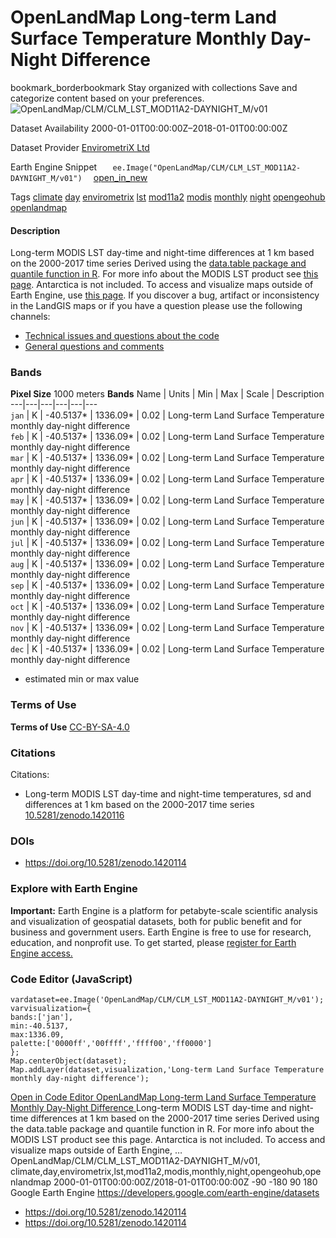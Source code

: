  
#  OpenLandMap Long-term Land Surface Temperature Monthly Day-Night Difference 
bookmark_borderbookmark Stay organized with collections  Save and categorize content based on your preferences. 
![OpenLandMap/CLM/CLM_LST_MOD11A2-DAYNIGHT_M/v01](https://developers.google.com/earth-engine/datasets/images/OpenLandMap/OpenLandMap_CLM_CLM_LST_MOD11A2-DAYNIGHT_M_v01_sample.png) 

Dataset Availability
    2000-01-01T00:00:00Z–2018-01-01T00:00:00Z 

Dataset Provider
     [ EnvirometriX Ltd ](https://doi.org/10.5281/zenodo.1420114) 

Earth Engine Snippet
     `    ee.Image("OpenLandMap/CLM/CLM_LST_MOD11A2-DAYNIGHT_M/v01")   ` [ open_in_new ](https://code.earthengine.google.com/?scriptPath=Examples:Datasets/OpenLandMap/OpenLandMap_CLM_CLM_LST_MOD11A2-DAYNIGHT_M_v01) 

Tags
     [climate](https://developers.google.com/earth-engine/datasets/tags/climate) [day](https://developers.google.com/earth-engine/datasets/tags/day) [envirometrix](https://developers.google.com/earth-engine/datasets/tags/envirometrix) [lst](https://developers.google.com/earth-engine/datasets/tags/lst) [mod11a2](https://developers.google.com/earth-engine/datasets/tags/mod11a2) [modis](https://developers.google.com/earth-engine/datasets/tags/modis) [monthly](https://developers.google.com/earth-engine/datasets/tags/monthly) [night](https://developers.google.com/earth-engine/datasets/tags/night) [opengeohub](https://developers.google.com/earth-engine/datasets/tags/opengeohub) [openlandmap](https://developers.google.com/earth-engine/datasets/tags/openlandmap)
#### Description
Long-term MODIS LST day-time and night-time differences at 1 km based on the 2000-2017 time series
Derived using the [data.table package and quantile function in R](https://gitlab.com/openlandmap/global-layers/tree/master/input_layers/MOD11A2). For more info about the MODIS LST product see [this page](https://lpdaac.usgs.gov/products/mod11a2v006/). Antarctica is not included.
To access and visualize maps outside of Earth Engine, use [this page](https://opengeohub.org/about-openlandmap).
If you discover a bug, artifact or inconsistency in the LandGIS maps or if you have a question please use the following channels:
  * [Technical issues and questions about the code](https://gitlab.com/openlandmap/global-layers/issues)
  * [General questions and comments](https://disqus.com/home/forums/landgis/)


### Bands
**Pixel Size** 1000 meters 
**Bands**
Name | Units | Min | Max | Scale | Description  
---|---|---|---|---|---  
`jan` | K |  -40.5137*  |  1336.09*  | 0.02 | Long-term Land Surface Temperature monthly day-night difference  
`feb` | K |  -40.5137*  |  1336.09*  | 0.02 | Long-term Land Surface Temperature monthly day-night difference  
`mar` | K |  -40.5137*  |  1336.09*  | 0.02 | Long-term Land Surface Temperature monthly day-night difference  
`apr` | K |  -40.5137*  |  1336.09*  | 0.02 | Long-term Land Surface Temperature monthly day-night difference  
`may` | K |  -40.5137*  |  1336.09*  | 0.02 | Long-term Land Surface Temperature monthly day-night difference  
`jun` | K |  -40.5137*  |  1336.09*  | 0.02 | Long-term Land Surface Temperature monthly day-night difference  
`jul` | K |  -40.5137*  |  1336.09*  | 0.02 | Long-term Land Surface Temperature monthly day-night difference  
`aug` | K |  -40.5137*  |  1336.09*  | 0.02 | Long-term Land Surface Temperature monthly day-night difference  
`sep` | K |  -40.5137*  |  1336.09*  | 0.02 | Long-term Land Surface Temperature monthly day-night difference  
`oct` | K |  -40.5137*  |  1336.09*  | 0.02 | Long-term Land Surface Temperature monthly day-night difference  
`nov` | K |  -40.5137*  |  1336.09*  | 0.02 | Long-term Land Surface Temperature monthly day-night difference  
`dec` | K |  -40.5137*  |  1336.09*  | 0.02 | Long-term Land Surface Temperature monthly day-night difference  
* estimated min or max value 
### Terms of Use
**Terms of Use**
[CC-BY-SA-4.0](https://spdx.org/licenses/CC-BY-SA-4.0.html)
### Citations
Citations:
  * Long-term MODIS LST day-time and night-time temperatures, sd and differences at 1 km based on the 2000-2017 time series [10.5281/zenodo.1420116](https://doi.org/10.5281/zenodo.1420114)


### DOIs
  * [ https://doi.org/10.5281/zenodo.1420114 ](https://doi.org/10.5281/zenodo.1420114)


### Explore with Earth Engine
**Important:** Earth Engine is a platform for petabyte-scale scientific analysis and visualization of geospatial datasets, both for public benefit and for business and government users. Earth Engine is free to use for research, education, and nonprofit use. To get started, please [register for Earth Engine access.](https://console.cloud.google.com/earth-engine)
### Code Editor (JavaScript)
```
vardataset=ee.Image('OpenLandMap/CLM/CLM_LST_MOD11A2-DAYNIGHT_M/v01');
varvisualization={
bands:['jan'],
min:-40.5137,
max:1336.09,
palette:['0000ff','00ffff','ffff00','ff0000']
};
Map.centerObject(dataset);
Map.addLayer(dataset,visualization,'Long-term Land Surface Temperature monthly day-night difference');
```
[ Open in Code Editor ](https://code.earthengine.google.com/?scriptPath=Examples:Datasets/OpenLandMap/OpenLandMap_CLM_CLM_LST_MOD11A2-DAYNIGHT_M_v01)
[ OpenLandMap Long-term Land Surface Temperature Monthly Day-Night Difference ](https://developers.google.com/earth-engine/datasets/catalog/OpenLandMap_CLM_CLM_LST_MOD11A2-DAYNIGHT_M_v01)
Long-term MODIS LST day-time and night-time differences at 1 km based on the 2000-2017 time series Derived using the data.table package and quantile function in R. For more info about the MODIS LST product see this page. Antarctica is not included. To access and visualize maps outside of Earth Engine, …
OpenLandMap/CLM/CLM_LST_MOD11A2-DAYNIGHT_M/v01, climate,day,envirometrix,lst,mod11a2,modis,monthly,night,opengeohub,openlandmap 
2000-01-01T00:00:00Z/2018-01-01T00:00:00Z
-90 -180 90 180 
Google Earth Engine
https://developers.google.com/earth-engine/datasets
  * [ https://doi.org/10.5281/zenodo.1420114 ](https://doi.org/https://doi.org/10.5281/zenodo.1420114)
  * [ https://doi.org/10.5281/zenodo.1420114 ](https://doi.org/https://developers.google.com/earth-engine/datasets/catalog/OpenLandMap_CLM_CLM_LST_MOD11A2-DAYNIGHT_M_v01)



